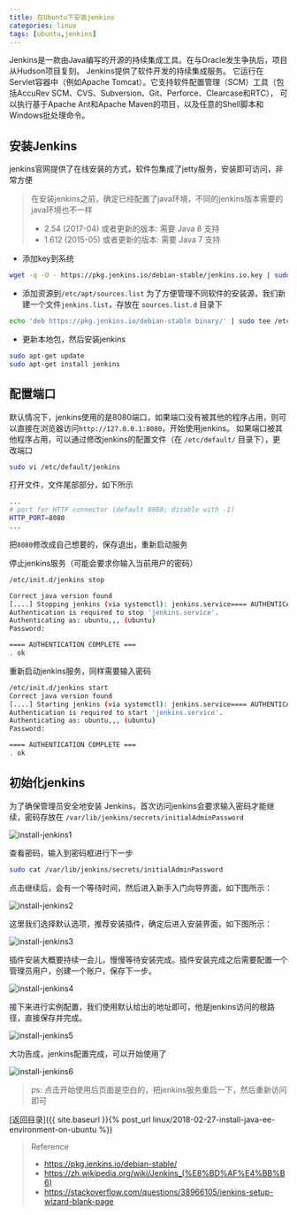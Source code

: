```yaml
---
title: 在Ubuntu下安装jenkins
categories: linux
tags: [ubuntu,jenkins]
---
```


Jenkins是一款由Java编写的开源的持续集成工具。在与Oracle发生争执后，项目从Hudson项目复刻。 Jenkins提供了软件开发的持续集成服务。
它运行在Servlet容器中（例如Apache Tomcat）。它支持软件配置管理（SCM）工具（包括AccuRev SCM、CVS、Subversion、Git、Perforce、Clearcase和RTC），
可以执行基于Apache Ant和Apache Maven的项目，以及任意的Shell脚本和Windows批处理命令。


## 安装Jenkins

jenkins官网提供了在线安装的方式，软件包集成了jetty服务，安装即可访问，非常方便

> 在安装jenkins之前，确定已经配置了java环境，不同的jenkins版本需要的java环境也不一样
> - 2.54 (2017-04) 或者更新的版本: 需要 Java 8 支持
> - 1.612 (2015-05) 或者更新的版本: 需要 Java 7 支持


- 添加key到系统
```bash
wget -q -O - https://pkg.jenkins.io/debian-stable/jenkins.io.key | sudo apt-key add -
```

- 添加资源到`/etc/apt/sources.list`
为了方便管理不同软件的安装源，我们新建一个文件`jenkins.list`，存放在 `sources.list.d` 目录下
```bash
echo 'deb https://pkg.jenkins.io/debian-stable binary/' | sudo tee /etc/apt/sources.list.d/jenkins.list
```

- 更新本地包，然后安装jenkins
```bash
sudo apt-get update
sudo apt-get install jenkins
```


## 配置端口

默认情况下，jenkins使用的是8080端口，如果端口没有被其他的程序占用，则可以直接在浏览器访问`http://127.0.0.1:8080`，开始使用jenkins。
如果端口被其他程序占用，可以通过修改jenkins的配置文件（在 `/etc/default/` 目录下），更改端口

```bash
sudo vi /etc/default/jenkins
```

打开文件，文件尾部部分，如下所示

```bash
...
# port for HTTP connector (default 8080; disable with -1)
HTTP_PORT=8080
...
```

把`8080`修改成自己想要的，保存退出，重新启动服务

停止jenkins服务（可能会要求你输入当前用户的密码）
```bash
/etc/init.d/jenkins stop

Correct java version found
[....] Stopping jenkins (via systemctl): jenkins.service==== AUTHENTICATING FOR org.freedesktop.systemd1.manage-units ===
Authentication is required to stop 'jenkins.service'.
Authenticating as: ubuntu,,, (ubuntu)
Password:

==== AUTHENTICATION COMPLETE ===
. ok
```

重新启动jenkins服务，同样需要输入密码
```bash
/etc/init.d/jenkins start
Correct java version found
[....] Starting jenkins (via systemctl): jenkins.service==== AUTHENTICATING FOR org.freedesktop.systemd1.manage-units ===
Authentication is required to start 'jenkins.service'.
Authenticating as: ubuntu,,, (ubuntu)
Password:

==== AUTHENTICATION COMPLETE ===
. ok
```

## 初始化jenkins
为了确保管理员安全地安装 Jenkins，首次访问jenkins会要求输入密码才能继续，密码存放在 `/var/lib/jenkins/secrets/initialAdminPassword`

![install-jenkins1]({{site.baseurl}}/assets/images/post/linux/ubuntu/install-jenkins/1.png)

查看密码，输入到密码框进行下一步
```bash
sudo cat /var/lib/jenkins/secrets/initialAdminPassword
```

点击继续后，会有一个等待时间，然后进入新手入门向导界面，如下图所示：

![install-jenkins2]({{site.baseurl}}/assets/images/post/linux/ubuntu/install-jenkins/2.png)

这里我们选择默认选项，推荐安装插件，确定后进入安装界面，如下图所示：

![install-jenkins3]({{site.baseurl}}/assets/images/post/linux/ubuntu/install-jenkins/3.png)

插件安装大概要持续一会儿，慢慢等待安装完成。插件安装完成之后需要配置一个管理员用户，创建一个账户，保存下一步。

![install-jenkins4]({{site.baseurl}}/assets/images/post/linux/ubuntu/install-jenkins/4.png)


接下来进行实例配置，我们使用默认给出的地址即可，他是jenkins访问的根路径，直接保存并完成。

![install-jenkins5]({{site.baseurl}}/assets/images/post/linux/ubuntu/install-jenkins/5.png)


大功告成，jenkins配置完成，可以开始使用了

![install-jenkins6]({{site.baseurl}}/assets/images/post/linux/ubuntu/install-jenkins/6.png)


> ps: 点击开始使用后页面是空白的，把jenkins服务重启一下，然后重新访问即可


[返回目录]({{ site.baseurl }}{% post_url linux/2018-02-27-install-java-ee-environment-on-ubuntu %})


> Reference
> - https://pkg.jenkins.io/debian-stable/
> - https://zh.wikipedia.org/wiki/Jenkins_(%E8%BD%AF%E4%BB%B6)
> - https://stackoverflow.com/questions/38966105/jenkins-setup-wizard-blank-page